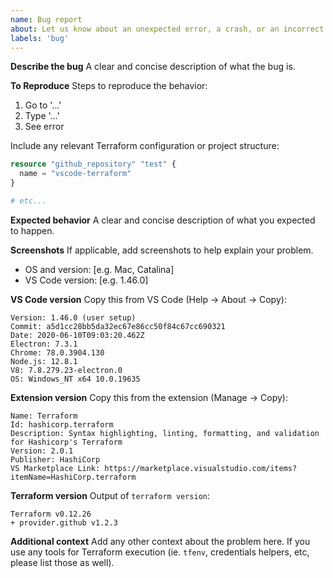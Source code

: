 ```yaml
---
name: Bug report
about: Let us know about an unexpected error, a crash, or an incorrect behavior.
labels: 'bug'
---
```


**Describe the bug**
A clear and concise description of what the bug is.

**To Reproduce**
Steps to reproduce the behavior:

1. Go to '...'
2. Type '...'
3. See error

Include any relevant Terraform configuration or project structure:

```terraform
resource "github_repository" "test" {
  name = "vscode-terraform"
}

# etc...
```

**Expected behavior**
A clear and concise description of what you expected to happen.

**Screenshots**
If applicable, add screenshots to help explain your problem.

 - OS and version: [e.g. Mac, Catalina]
 - VS Code version: [e.g. 1.46.0]

**VS Code version**
Copy this from VS Code (Help -> About -> Copy):

```
Version: 1.46.0 (user setup)
Commit: a5d1cc28bb5da32ec67e86cc50f84c67cc690321
Date: 2020-06-10T09:03:20.462Z
Electron: 7.3.1
Chrome: 78.0.3904.130
Node.js: 12.8.1
V8: 7.8.279.23-electron.0
OS: Windows_NT x64 10.0.19635
```
 
**Extension version**
Copy this from the extension (Manage -> Copy):

```
Name: Terraform
Id: hashicorp.terraform
Description: Syntax highlighting, linting, formatting, and validation for Hashicorp's Terraform
Version: 2.0.1
Publisher: HashiCorp
VS Marketplace Link: https://marketplace.visualstudio.com/items?itemName=HashiCorp.terraform
```

**Terraform version**
Output of `terraform version`:

```
Terraform v0.12.26
+ provider.github v1.2.3
```
 
**Additional context**
Add any other context about the problem here. If you use any tools for Terraform execution (ie. `tfenv`, credentials helpers, etc, please list those as well).
